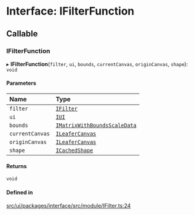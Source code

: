 # Interface: IFilterFunction

## Callable

### IFilterFunction

▸ **IFilterFunction**(`filter`, `ui`, `bounds`, `currentCanvas`, `originCanvas`, `shape`): `void`

#### Parameters

| Name | Type |
| :------ | :------ |
| `filter` | [`IFilter`](IFilter.md) |
| `ui` | [`IUI`](IUI.md) |
| `bounds` | [`IMatrixWithBoundsScaleData`](IMatrixWithBoundsScaleData.md) |
| `currentCanvas` | [`ILeaferCanvas`](ILeaferCanvas.md) |
| `originCanvas` | [`ILeaferCanvas`](ILeaferCanvas.md) |
| `shape` | [`ICachedShape`](ICachedShape.md) |

#### Returns

`void`

#### Defined in

[src/ui/packages/interface/src/module/IFilter.ts:24](https://github.com/leaferjs/leafer-ui/blob/38558928fc1be6d4d216bb813fcdb043c6cbb533/packages/interface/src/module/IFilter.ts#L24)
